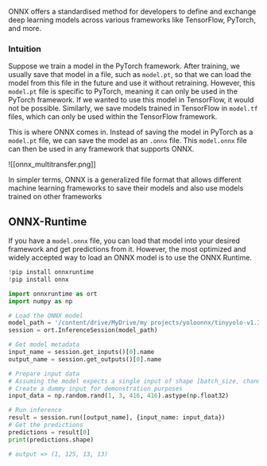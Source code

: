ONNX offers a standardised method for developers to define and exchange deep learning models across various frameworks like TensorFlow, PyTorch, and more.

### Intuition
Suppose we train a model in the PyTorch framework. After training, we usually save that model in a file, such as `model.pt`, so that we can load the model from this file in the future and use it without retraining. However, this `model.pt` file is specific to PyTorch, meaning it can only be used in the PyTorch framework. If we wanted to use this model in TensorFlow, it would not be possible.
Similarly, we save models trained in TensorFlow in `model.tf` files, which can only be used within the TensorFlow framework.

This is where ONNX comes in. Instead of saving the model in PyTorch as a `model.pt` file, we can save the model as an `.onnx` file. This `model.onnx` file can then be used in any framework that supports ONNX.


![[onnx_multitransfer.png]]

In simpler terms, ONNX is a generalized file format that allows different machine learning frameworks to save their models and also use models trained on other frameworks

## ONNX-Runtime

If you have a `model.onnx` file, you can load that model into your desired framework and get predictions from it. However, the most optimized and widely accepted way to load an ONNX model is to use the ONNX Runtime.

```python
!pip install onnxruntime
!pip install onnx

import onnxruntime as ort
import numpy as np

# Load the ONNX model
model_path = '/content/drive/MyDrive/my projects/yoloonnx/tinyyolo-v1.3-o8.onnx'
session = ort.InferenceSession(model_path)

# Get model metadata
input_name = session.get_inputs()[0].name
output_name = session.get_outputs()[0].name

# Prepare input data
# Assuming the model expects a single input of shape [batch_size, channels, height, width]
# Create a dummy input for demonstration purposes
input_data = np.random.rand(1, 3, 416, 416).astype(np.float32)

# Run inference
result = session.run([output_name], {input_name: input_data})
# Get the predictions
predictions = result[0]
print(predictions.shape)

# output => (1, 125, 13, 13)
```



